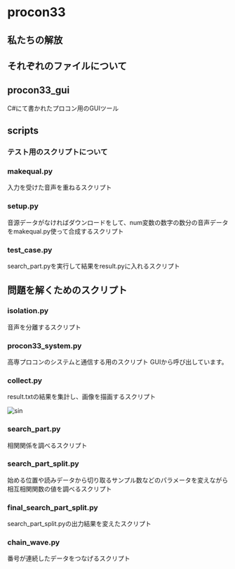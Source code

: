 # procon33
## 私たちの解放

## それぞれのファイルについて
## procon33_gui
C#にて書かれたプロコン用のGUIツール
## scripts
### テスト用のスクリプトについて
### makequal.py
入力を受けた音声を重ねるスクリプト
### setup.py
音源データがなければダウンロードをして、num変数の数字の数分の音声データをmakequal.py使って合成するスクリプト
### test_case.py
search_part.pyを実行して結果をresult.pyに入れるスクリプト
## 問題を解くためのスクリプト
### isolation.py
音声を分離するスクリプト
### procon33_system.py
高専プロコンのシステムと通信する用のスクリプト
GUIから呼び出しています。
### collect.py
result.txtの結果を集計し、画像を描画するスクリプト

![sin](https://user-images.githubusercontent.com/84483903/196017454-fdedf1b6-9f02-4b1d-a35c-2dbe3363d52d.png)

### search_part.py
相関関係を調べるスクリプト
### search_part_split.py
始める位置や読みデータから切り取るサンプル数などのパラメータを変えながら相互相関関数の値を調べるスクリプト
### final_search_part_split.py
search_part_split.pyの出力結果を変えたスクリプト
### chain_wave.py
番号が連続したデータをつなげるスクリプト

